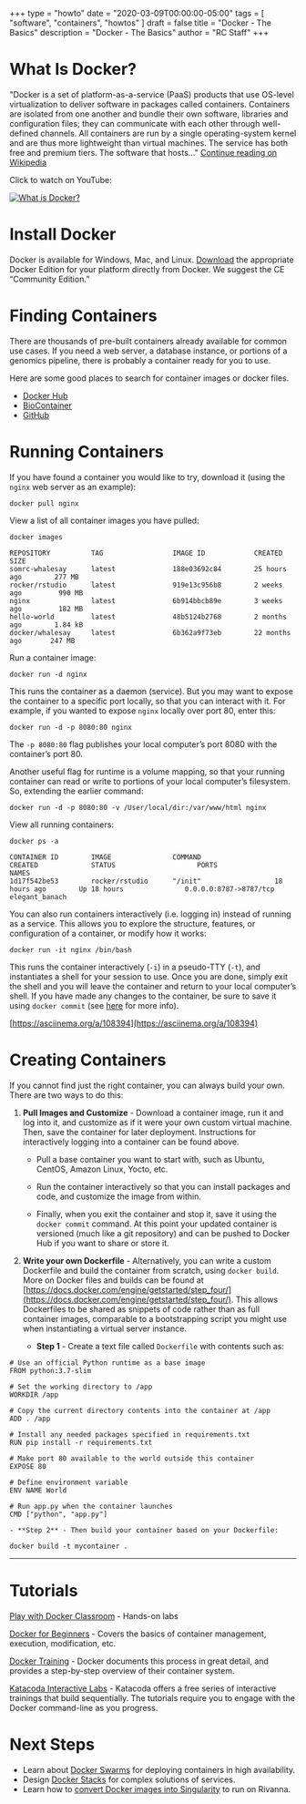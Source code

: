 +++
type = "howto"
date = "2020-03-09T00:00:00-05:00" 
tags = [ "software", "containers", "howtos" ] 
draft = false 
title = "Docker - The Basics" 
description = "Docker - The Basics" 
author = "RC Staff"
+++

# What Is Docker?

"Docker is a set of platform-as-a-service (PaaS) products that use OS-level virtualization to deliver software in packages called containers. Containers are isolated from one another and bundle their own software, libraries and configuration files; they can communicate with each other through well-defined channels. All containers are run by a single operating-system kernel and are thus more lightweight than virtual machines. The service has both free and premium tiers. The software that hosts..."
[Continue reading on Wikipedia](https://en.wikipedia.org/wiki/Docker_(software))

Click to watch on YouTube:

[![What is Docker?](https://img.youtube.com/vi/PfTKwblbkpE/0.jpg)](https://youtu.be/PfTKwblbkpE)

# Install Docker

Docker is available for Windows, Mac, and Linux. [Download](https://www.docker.com/) the appropriate Docker Edition for your platform directly from Docker. We suggest the CE “Community Edition.”

# Finding Containers

There are thousands of pre-built containers already available for common use cases. If you need a web server, a database instance, or portions of a genomics pipeline, there is probably a container ready for you to use.

Here are some good places to search for container images or docker files.

- [Docker Hub](https://hub.docker.com/)
- [BioContainer](http://biocontainers.pro/registry/#/)
- [GitHub](https://github.com/search?utf8=%E2%9C%93&q=docker&type=)

# Running Containers

If you have found a container you would like to try, download it (using the `nginx` web server as an example):

```
docker pull nginx
```

View a list of all container images you have pulled:

```
docker images

REPOSITORY          TAG                 IMAGE ID            CREATED             SIZE
somrc-whalesay      latest              188e03692c84        25 hours ago        277 MB
rocker/rstudio      latest              919e13c956b8        2 weeks ago         990 MB
nginx               latest              6b914bbcb89e        3 weeks ago         182 MB
hello-world         latest              48b5124b2768        2 months ago        1.84 kB
docker/whalesay     latest              6b362a9f73eb        22 months ago       247 MB
```

Run a container image:

```
docker run -d nginx
```

This runs the container as a daemon (service). But you may want to expose the container to a specific port locally, so that you can interact with it. For example, if you wanted to expose `nginx` locally over port 80, enter this:

```
docker run -d -p 8080:80 nginx
```

The `-p 8080:80` flag publishes your local computer’s port 8080 with the container’s port 80.

Another useful flag for runtime is a volume mapping, so that your running container can read or write to portions of your local computer’s filesystem. So, extending the earlier command:

```
docker run -d -p 8080:80 -v /User/local/dir:/var/www/html nginx
```

View all running containers:

```
docker ps -a

CONTAINER ID        IMAGE               COMMAND                  CREATED             STATUS                    PORTS                    NAMES
1d17f542be53        rocker/rstudio      "/init"                  18 hours ago        Up 18 hours               0.0.0.0:8787->8787/tcp   elegant_banach
```

You can also run containers interactively (i.e. logging in) instead of running as a service. This allows you to explore the structure, features, or configuration of a container, or modify how it works:

```
docker run -it nginx /bin/bash
```

This runs the container interactively (`-i`) in a pseudo-TTY (`-t`), and instantiates a shell for your session to use. Once you are done, simply exit the shell and you will leave the container and return to your local computer’s shell. If you have made any changes to the container, be sure to save it using `docker commit` (see [here](https://docs.docker.com/engine/reference/commandline/commit/) for more info).

[https://asciinema.org/a/108394](https://asciinema.org/a/108394)

# Creating Containers

If you cannot find just the right container, you can always build your own. There are two ways to do this:

1. **Pull Images and Customize** - Download a container image, run it and log into it, and customize as if it were your own custom virtual machine. Then, save the container for later deployment. Instructions for interactively logging into a container can be found above.

    - Pull a base container you want to start with, such as Ubuntu, CentOS, Amazon Linux, Yocto, etc.

    - Run the container interactively so that you can install packages and code, and customize the image from within.

    - Finally, when you exit the container and stop it, save it using the `docker commit` command. At this point your updated container is versioned (much like a git repository) and can be pushed to Docker Hub if you want to share or store it.

2. **Write your own Dockerfile** - Alternatively, you can write a custom Dockerfile and build the container from scratch, using `docker build`. More on Docker files and builds can be found at [https://docs.docker.com/engine/getstarted/step_four/](https://docs.docker.com/engine/getstarted/step_four/). This allows Dockerfiles to be shared as snippets of code rather than as full container images, comparable to a bootstrapping script you might use when instantiating a virtual server instance.

    - **Step 1** - Create a text file called `Dockerfile` with contents such as:

```
# Use an official Python runtime as a base image
FROM python:3.7-slim

# Set the working directory to /app
WORKDIR /app

# Copy the current directory contents into the container at /app
ADD . /app

# Install any needed packages specified in requirements.txt
RUN pip install -r requirements.txt

# Make port 80 available to the world outside this container
EXPOSE 80

# Define environment variable
ENV NAME World

# Run app.py when the container launches
CMD ["python", "app.py"]
```

    - **Step 2** - Then build your container based on your Dockerfile:

```
docker build -t mycontainer .
```

---

# Tutorials

[Play with Docker Classroom](https://training.play-with-docker.com/) - Hands-on labs

[Docker for Beginners](https://github.com/docker/labs/blob/master/beginner/readme.md) - Covers the basics of container management, execution, modification, etc.

[Docker Training](https://docs.docker.com/engine/getstarted/) - Docker documents this process in great detail, and provides a step-by-step overview of their container system.

[Katacoda Interactive Labs](https://www.katacoda.com/courses/docker) - Katacoda offers a free series of interactive trainings that build sequentially. The tutorials require you to engage with the Docker command-line as you progress.

# Next Steps

- Learn about [Docker Swarms](https://docs.docker.com/get-started/part4/) for deploying containers in high availability.
- Design [Docker Stacks](https://docs.docker.com/get-started/part5/) for complex solutions of services.
- Learn how to [convert Docker images into Singularity](/userinfo/howtos/rivanna/docker-images-on-rivanna) to run on Rivanna.

